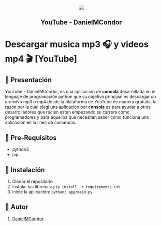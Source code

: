 <p align="center"> <img src="https://user-images.githubusercontent.com/81319650/181954470-1423479a-8f49-4391-b30e-49dff0033d0e.gif"></p>
<h2 align="center" size="14px"><b>YouTube - DanielMCondor</b></h1>

# Descargar musica mp3 :headphones: y videos mp4 :clapper: [YouTube]

## :large_blue_circle: Presentación
YouTube - DanielMCondor, es una aplicación de **consola** desarrollada en el lenguaje de programación python que su objetivo principal es descargar un
archvivo mp3 o mp4 desde la plataforma de YouTube de manera gratuita, la razón por la cual elegí una aplicación por **consola** es para ayudar a otros
desarrolladores que recien estan empezando su carrera como programadores y para aquellos que necesitan saber como funciona una aplicación en la linea de
comandos.

## :large_blue_circle: Pre-Requisitos
- python3
- pip

## :large_blue_circle: Instalación
1. Clonar el repositorio
2. Instalar las librerias: `pip install -r requirements.txt`
3. Inicie la aplicación: `python3 app/main.py`

## :large_blue_circle: Autor
1. [DanielMCondor](https://github.com/DanielMCondor)
